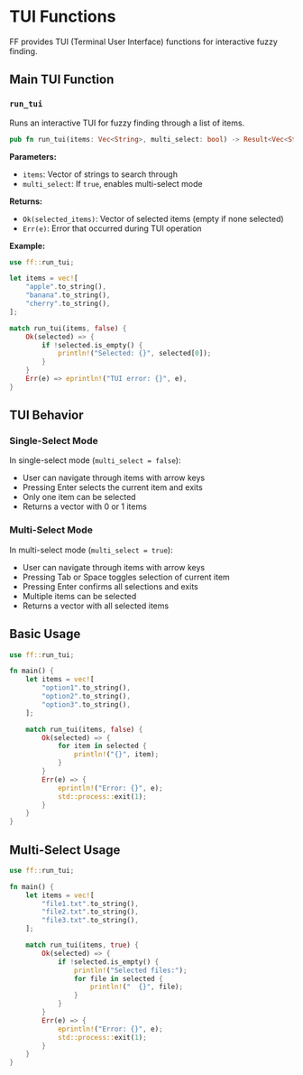 # TUI Functions

FF provides TUI (Terminal User Interface) functions for interactive fuzzy finding.

## Main TUI Function

### `run_tui`

Runs an interactive TUI for fuzzy finding through a list of items.

```rust
pub fn run_tui(items: Vec<String>, multi_select: bool) -> Result<Vec<String>, Box<dyn std::error::Error>>
```

**Parameters:**
- `items`: Vector of strings to search through
- `multi_select`: If `true`, enables multi-select mode

**Returns:**
- `Ok(selected_items)`: Vector of selected items (empty if none selected)
- `Err(e)`: Error that occurred during TUI operation

**Example:**

```rust
use ff::run_tui;

let items = vec![
    "apple".to_string(),
    "banana".to_string(),
    "cherry".to_string(),
];

match run_tui(items, false) {
    Ok(selected) => {
        if !selected.is_empty() {
            println!("Selected: {}", selected[0]);
        }
    }
    Err(e) => eprintln!("TUI error: {}", e),
}
```

## TUI Behavior

### Single-Select Mode

In single-select mode (`multi_select = false`):

- User can navigate through items with arrow keys
- Pressing Enter selects the current item and exits
- Only one item can be selected
- Returns a vector with 0 or 1 items

### Multi-Select Mode

In multi-select mode (`multi_select = true`):

- User can navigate through items with arrow keys
- Pressing Tab or Space toggles selection of current item
- Pressing Enter confirms all selections and exits
- Multiple items can be selected
- Returns a vector with all selected items

## Basic Usage

```rust
use ff::run_tui;

fn main() {
    let items = vec![
        "option1".to_string(),
        "option2".to_string(),
        "option3".to_string(),
    ];

    match run_tui(items, false) {
        Ok(selected) => {
            for item in selected {
                println!("{}", item);
            }
        }
        Err(e) => {
            eprintln!("Error: {}", e);
            std::process::exit(1);
        }
    }
}
```

## Multi-Select Usage

```rust
use ff::run_tui;

fn main() {
    let items = vec![
        "file1.txt".to_string(),
        "file2.txt".to_string(),
        "file3.txt".to_string(),
    ];

    match run_tui(items, true) {
        Ok(selected) => {
            if !selected.is_empty() {
                println!("Selected files:");
                for file in selected {
                    println!("  {}", file);
                }
            }
        }
        Err(e) => {
            eprintln!("Error: {}", e);
            std::process::exit(1);
        }
    }
} 